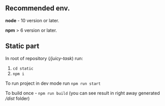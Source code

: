 ## Recommended env.

**node** - 10 version or later.

**npm** > 6 version or later.


## Static part

In root of repository (*/juicy-task*) run:
1. ```cd static```
2. ```npm i```

To run project in dev mode run ```npm run start```

To build once - ```npm run build``` (you can see result in right away generated */dist* folder)
